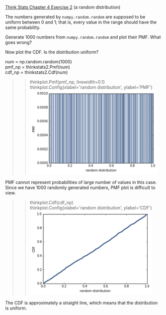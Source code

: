 [Think Stats Chapter 4 Exercise 2](http://greenteapress.com/thinkstats2/html/thinkstats2005.html#toc41) (a random distribution)

The numbers generated by `numpy.random.random` are supposed to be uniform between 0 and 1; that is, every value in the range should have the same probability.

Generate 1000 numbers from `numpy.random.random` and plot their PMF.  What goes wrong?

Now plot the CDF. Is the distribution uniform?

>> 
num = np.random.random(1000) <br>
pmf_np = thinkstats2.Pmf(num) <br>
cdf_np = thinkstats2.Cdf(num) <br>

>> thinkplot.Pmf(pmf_np, linewidth=0.1) <br>
thinkplot.Config(xlabel='random distribution', ylabel='PMF') <br>
![alt tag](https://github.com/jjchoi08/dsp/blob/master/img/ch4ex2_1.png)

PMF cannot represent probabilities of large number of values in this case. Since we have 1000 randomly generated numbers, PMF plot is difficult to view. 

>> thinkplot.Cdf(cdf_np) <br>
thinkplot.Config(xlabel='random distribution', ylabel='CDF') <br>
![alt tag](https://github.com/jjchoi08/dsp/blob/master/img/ch4ex2_2.png)

The CDF is approximately a straight line, which means that the distribution is uniform.
